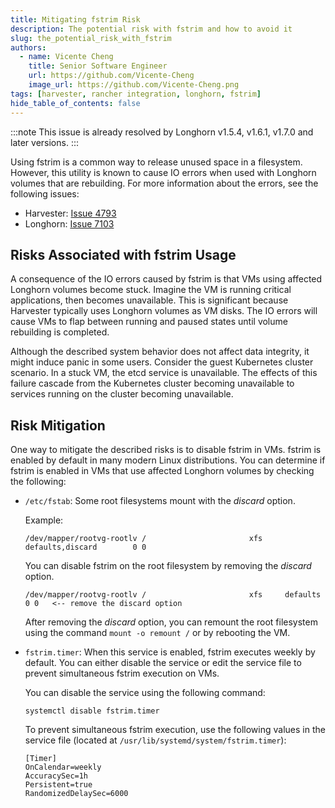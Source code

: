 ```yaml
---
title: Mitigating fstrim Risk
description: The potential risk with fstrim and how to avoid it
slug: the_potential_risk_with_fstrim
authors:
  - name: Vicente Cheng
    title: Senior Software Engineer
    url: https://github.com/Vicente-Cheng
    image_url: https://github.com/Vicente-Cheng.png
tags: [harvester, rancher integration, longhorn, fstrim]
hide_table_of_contents: false
---
```


:::note
This issue is already resolved by Longhorn v1.5.4, v1.6.1, v1.7.0 and later versions.
:::


Using fstrim is a common way to release unused space in a filesystem. However, this utility is known to cause IO errors when used with Longhorn volumes that are rebuilding. For more information about the errors, see the following issues:

- Harvester: [Issue 4793](https://github.com/harvester/harvester/issues/4739)
- Longhorn: [Issue 7103](https://github.com/longhorn/longhorn/issues/7103)

## Risks Associated with fstrim Usage

A consequence of the IO errors caused by fstrim is that VMs using affected Longhorn volumes become stuck. Imagine the VM is running critical applications, then becomes unavailable. This is significant because Harvester typically uses Longhorn volumes as VM disks. The IO errors will cause VMs to flap between running and paused states until volume rebuilding is completed.

Although the described system behavior does not affect data integrity, it might induce panic in some users. Consider the guest Kubernetes cluster scenario. In a stuck VM, the etcd service is unavailable. The effects of this failure cascade from the Kubernetes cluster becoming unavailable to services running on the cluster becoming unavailable.

## Risk Mitigation

One way to mitigate the described risks is to disable fstrim in VMs. fstrim is enabled by default in many modern Linux distributions.
You can determine if fstrim is enabled in VMs that use affected Longhorn volumes by checking the following:

  - `/etc/fstab`: Some root filesystems mount with the *discard* option.

    Example:
    ```
    /dev/mapper/rootvg-rootlv /                       xfs     defaults,discard        0 0
    ```
    
    You can disable fstrim on the root filesystem by removing the *discard* option.
    ```
    /dev/mapper/rootvg-rootlv /                       xfs     defaults        0 0   <-- remove the discard option
    ```
    
    After removing the *discard* option, you can remount the root filesystem using the command `mount -o remount /` or by rebooting the VM.

  - `fstrim.timer`: When this service is enabled, fstrim executes weekly by default. You can either disable the service or edit the service file to prevent simultaneous fstrim execution on VMs.

    You can disable the service using the following command:
    ```
    systemctl disable fstrim.timer
    ```

    To prevent simultaneous fstrim execution, use the following values in the service file (located at `/usr/lib/systemd/system/fstrim.timer`):
    ```
    [Timer]
    OnCalendar=weekly
    AccuracySec=1h
    Persistent=true
    RandomizedDelaySec=6000
    ```